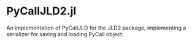 # PyCallJLD2.jl

An implementation of PyCallJLD for the JLD2 package, implementing a serializer for saving and loading PyCall object.

